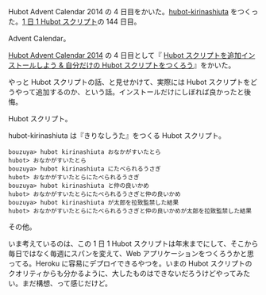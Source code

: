 Hubot Advent Calendar 2014 の 4 日目をかいた。[hubot-kirinashiuta][gh:bouzuya/hubot-kirinashiuta] をつくった。[1 日 1 Hubot スクリプト][hubot-script-per-day]の 144 日目。

Advent Calendar。

[Hubot Advent Calendar 2014][hubot-adventar-2014] の 4 日目として『 [Hubot スクリプトを追加インストールしよう & 自分だけの Hubot スクリプトをつくろう][hubot-adventar-2014-4]』をかいた。

やっと Hubot スクリプトの話、と見せかけて、実際には Hubot スクリプトをどうやって追加するのか、という話。インストールだけにしぼれば良かったと後悔。

Hubot スクリプト。

hubot-kirinashiuta は『きりなしうた』をつくる Hubot スクリプト。

    bouzuya> hubot kirinashiuta おなかがすいたとら
    hubot> おなかがすいたとら
    bouzuya> hubot kirinashiuta にたべられるうさぎ
    hubot> おなかがすいたとらにたべられるうさぎ
    bouzuya> hubot kirinashiuta と仲の良いかめ
    hubot> おなかがすいたとらにたべられるうさぎと仲の良いかめ
    bouzuya> hubot kirinashiuta が太郎を拉致監禁した結果
    hubot> おなかがすいたとらにたべられるうさぎと仲の良いかめが太郎を拉致監禁した結果

その他。

いま考えているのは、この 1 日 1 Hubot スクリプトは年末までにして、そこから毎日ではなく毎週にスパンを変えて、Web アプリケーションをつくろうかと思ってる。Heroku に容易にデプロイできるやつを。いまの Hubot スクリプトのクオリティからも分かるように、大したものはできないだろうけどやってみたい。まだ構想、って感じだけど。

[hubot-adventar-2014]: http://www.adventar.org/calendars/384
[hubot-adventar-2014-1]: http://qiita.com/bouzuya/items/c7d0ad80c357aab6b696
[hubot-adventar-2014-2]: http://qiita.com/bouzuya/items/11c0c6da2b3ad54b827f
[hubot-adventar-2014-3]: http://qiita.com/bouzuya/items/2a200c9e8a45e2478bc2
[hubot-adventar-2014-4]: http://qiita.com/bouzuya/items/4c0206d72ff22ade9339
[hubot-script-per-day]: https://blog.bouzuya.net/posts?tags=hubot-script-per-day
[gh:bouzuya/hubot-kirinashiuta]: https://github.com/bouzuya/hubot-kirinashiuta
